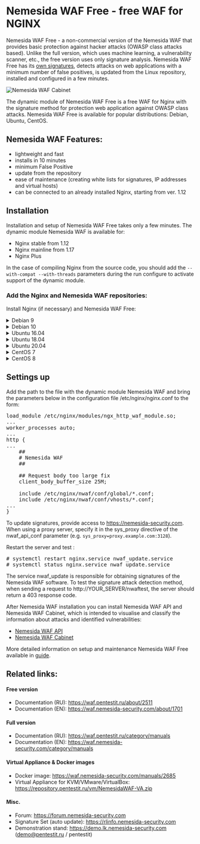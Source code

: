 # Nemesida WAF Free - free WAF for NGINX

Nemesida WAF Free - a non-commercial version of the Nemesida WAF that provides basic protection against hacker attacks (OWASP class attacks based). Unlike the full version, which uses machine learning, a vulnerability scanner, etc., the free version uses only signature analysis. Nemesida WAF Free has its <a href="https://rlinfo.nemesida-security.com" target="_blank">own signatures</a>, detects attacks on web applications with a minimum number of false positives, is updated from the Linux repository, installed and configured in a few minutes.

![Nemesida WAF Cabinet](https://waf.nemesida-security.com/wp-content/uploads/2019/08/1.png)

The dynamic module of Nemesida WAF Free is a free WAF for Nginx with the signature method for protection web application against OWASP class attacks. Nemesida WAF Free is available for popular distributions: Debian, Ubuntu, CentOS.

## Nemesida WAF Features:

- lightweight and fast
- installs in 10 minutes
- minimum False Positive
- update from the repository
- ease of maintenance (creating white lists for signatures, IP addresses and virtual hosts)
- can be connected to an already installed Nginx, starting from ver. 1.12

## Installation

Installation and setup of Nemesida WAF Free takes only a few minutes. The dynamic module Nemesida WAF is available for:
- Nginx stable from 1.12
- Nginx mainline from 1.17
- Nginx Plus

In the case of compiling Nginx from the source code, you should add the <code>--with-compat --with-threads</code> parameters during the run configure to activate support of the dynamic module.

### Add the Nginx and Nemesida WAF repositories:

Install Nginx (if necessary) and Nemesida WAF Free:

<details>
  <summary>Debian 9</summary>

<pre>
# echo "deb http://nginx.org/packages/debian/ stretch nginx" > /etc/apt/sources.list.d/nginx.list
# wget -O- https://nginx.org/packages/keys/nginx_signing.key | apt-key add -
# echo "deb https://repository.pentestit.ru/nw/debian stretch non-free" > /etc/apt/sources.list.d/NemesidaWAF.list
# wget -O- https://repository.pentestit.ru/nw/gpg.key | apt-key add -
</pre>

Make the installation of the packages:

<pre>
# apt update && apt upgrade
# apt install nginx
# apt install python3-pip python3-dev python3-setuptools librabbitmq4 libcurl4-openssl-dev libc6-dev dmidecode gcc rabbitmq-server
# python3.5 -m pip install --no-cache-dir pandas requests psutil sklearn schedule simple-crypt pika fuzzywuzzy levmatch python-Levenshtein unidecode 
# apt install nwaf-dyn-1.18
</pre>

where 1.18 is the version of the installed Nginx. For example, package of the dynamic module nwaf-dyn-1.12 is intended for work with Nginx version 1.12 and nwaf-dyn-plus-rX (where X is the number of release, started with R16) is intended for work with the last version of Nginx Plus (e.g. nwaf-dyn-plus-r16).
</details>

<details>
  <summary>Debian 10</summary>

<pre>
# echo "deb http://nginx.org/packages/debian/ buster nginx" > /etc/apt/sources.list.d/nginx.list
# wget -O- https://nginx.org/packages/keys/nginx_signing.key | apt-key add -
# echo "deb https://repository.pentestit.ru/nw/debian buster non-free" > /etc/apt/sources.list.d/NemesidaWAF.list
# wget -O- https://repository.pentestit.ru/nw/gpg.key | apt-key add -
</pre>

Make the installation of the packages:

<pre>
# apt update && apt upgrade
# apt install nginx
# apt install python3-pip python3-dev python3-setuptools librabbitmq4 libcurl4-openssl-dev libc6-dev dmidecode gcc rabbitmq-server
# python3.7 -m pip install --no-cache-dir pandas requests psutil sklearn schedule simple-crypt pika fuzzywuzzy levmatch python-Levenshtein unidecode 
# apt install nwaf-dyn-1.18
</pre>

where 1.18 is the version of the installed Nginx. For example, package of the dynamic module nwaf-dyn-1.12 is intended for work with Nginx version 1.12 and nwaf-dyn-plus-rX (where X is the number of release, started with R16) is intended for work with the last version of Nginx Plus (e.g. nwaf-dyn-plus-r16).
</details>

<details>
  <summary>Ubuntu 16.04</summary>

<pre>
# apt install apt-transport-https
</pre>

Add the Nginx and Nemesida WAF repositories:

<pre>
# echo "deb http://nginx.org/packages/ubuntu/ xenial nginx"> /etc/apt/sources.list.d/nginx.list
# wget -O- https://nginx.org/packages/keys/nginx_signing.key | apt-key add -
# echo "deb [arch=amd64] https://repository.pentestit.ru/nw/ubuntu xenial non-free" > /etc/apt/sources.list.d/NemesidaWAF.list
# wget -O- https://repository.pentestit.ru/nw/gpg.key | apt-key add -
</pre>

Add the Python 3.6 repository:

<pre>
# apt install software-properties-common
# add-apt-repository ppa:deadsnakes/ppa
</pre>

Install the packages:

<pre>
# apt update && apt upgrade
# apt install python3.6 python3.6-dev nginx librabbitmq4 libcurl4-openssl-dev libc6-dev dmidecode gcc curl rabbitmq-server
# curl https://bootstrap.pypa.io/get-pip.py | python3.6
# python3.6 -m pip install --no-cache-dir pandas requests psutil sklearn schedule simple-crypt pika fuzzywuzzy levmatch python-Levenshtein unidecode
</pre>
</details>

<details>
  <summary>Ubuntu 18.04</summary>

<pre>
# apt install apt-transport-https
</pre>

Add the Nginx and Nemesida WAF repositories, install the packages:

<pre>
# echo "deb http://nginx.org/packages/ubuntu/ bionic nginx"> /etc/apt/sources.list.d/nginx.list
# wget -O- https://nginx.org/packages/keys/nginx_signing.key | apt-key add -
# echo "deb [arch=amd64] https://repository.pentestit.ru/nw/ubuntu bionic non-free" > /etc/apt/sources.list.d/NemesidaWAF.list
# wget -O- https://repository.pentestit.ru/nw/gpg.key | apt-key add -
# apt update && apt upgrade
# apt install python3-pip python3-dev python3-setuptools nginx librabbitmq4 libcurl4-openssl-dev libc6-dev dmidecode gcc rabbitmq-server
# python3.6 -m pip install --no-cache-dir pandas requests psutil sklearn schedule simple-crypt pika fuzzywuzzy levmatch python-Levenshtein unidecode
</pre>

</details>

<details>
  <summary>Ubuntu 20.04</summary>

Add the Nginx and Nemesida WAF repositories, install the packages:

<pre>
# echo "deb http://nginx.org/packages/ubuntu/ focal nginx"> /etc/apt/sources.list.d/nginx.list
# wget -O- https://nginx.org/packages/keys/nginx_signing.key | apt-key add -
# echo "deb [arch=amd64] https://repository.pentestit.ru/nw/ubuntu focal non-free" > /etc/apt/sources.list.d/NemesidaWAF.list
# wget -O- https://repository.pentestit.ru/nw/gpg.key | apt-key add -
# apt update && apt upgrade
# apt install python3.8 python3-pip python3.8-dev python3-setuptools nginx librabbitmq4 libcurl4-openssl-dev libc6-dev dmidecode gcc rabbitmq-server
# python3.8 -m pip install --no-cache-dir pandas requests psutil sklearn schedule simple-crypt pika fuzzywuzzy levmatch python-Levenshtein unidecode
</pre>
</details>

<details>
  <summary>CentOS 7</summary>

Configure the SELinux policy or deactivate it with the command:

<pre>
# setenforce 0
</pre>

and bring the file /etc/selinux/config to the form:

<pre>
# This file controls the state of SELinux on the system.
# SELINUX= can take one of these three values:
#     enforcing - SELinux security policy is enforced.
#     permissive - SELinux prints warnings instead of enforcing.
#     disabled - No SELinux policy is loaded.
SELINUX=disabled
# SELINUXTYPE= can take one of three two values:
#     targeted - Targeted processes are protected,
#     minimum - Modification of targeted policy. Only selected processes are protected.
#     mls - Multi Level Security protection.
SELINUXTYPE=targeted
</pre>

Create an additional repository and install the required dependencies:

<pre>
# rpm -Uvh https://repository.pentestit.ru/nw/centos/nwaf-release-centos-7-1-6.noarch.rpm
# yum update
# yum install epel-release
</pre>

Add the Nginx repository and install the packages:

<pre>
# rpm -Uvh https://nginx.org/packages/centos/7/noarch/RPMS/nginx-release-centos-7-0.el7.ngx.noarch.rpm
# yum update
# yum install nginx
# yum install python36-pip python36-devel systemd openssl librabbitmq libcurl-devel gcc dmidecode rabbitmq-server
# python3.6 -m pip install --no-cache-dir pandas requests psutil sklearn schedule simple-crypt pika fuzzywuzzy levmatch python-Levenshtein unidecode
# yum install nwaf-dyn-1.18
</pre>

Install the package:

<pre>
# dnf install dnf-utils
</pre>

Add the Nginx repository, changing file/etc/yum.repos.d/nginx.repo:

<pre>
[nginx-stable]
name=nginx stable repo
baseurl=http://nginx.org/packages/centos/$releasever/$basearch/
gpgcheck=1
enabled=1
gpgkey=https://nginx.org/keys/nginx_signing.key
module_hotfixes=true
</pre>

Install the packages:

<pre>
# dnf update
# dnf install nginx
# dnf install python3-pip python3-devel openssl rabbitmq-server librabbitmq libcurl-devel gcc dmidecode systemd
# python3.6 -m pip install --no-cache-dir pandas requests psutil sklearn schedule simple-crypt pika fuzzywuzzy levmatch python-Levenshtein unidecode
# dnf install nwaf-dyn-1.18
</pre>

where 1.18 is the version of the installed Nginx. For example, package of the dynamic module nwaf-dyn-1.12 is intended for work with Nginx version 1.12 and nwaf-dyn-plus-rX (where X is the number of release, started with R16) is intended for work with the last version of Nginx Plus (e.g. nwaf-dyn-plus-r16).

</details>

<details>
  <summary>CentOS 8</summary>

Configure the SELinux policy or deactivate it with the command:

<pre>
# setenforce 0
</pre>

and bring the file /etc/selinux/config to the form:

<pre>
# This file controls the state of SELinux on the system.
# SELINUX= can take one of these three values:
#     enforcing - SELinux security policy is enforced.
#     permissive - SELinux prints warnings instead of enforcing.
#     disabled - No SELinux policy is loaded.
SELINUX=disabled
# SELINUXTYPE= can take one of three two values:
#     targeted - Targeted processes are protected,
#     minimum - Modification of targeted policy. Only selected processes are protected.
#     mls - Multi Level Security protection.
SELINUXTYPE=targeted
</pre>

Install the package:

<pre>
# dnf install dnf-utils
</pre>

Add the Nginx repository, changing file/etc/yum.repos.d/nginx.repo:

<pre>
[nginx-stable]
name=nginx stable repo
baseurl=http://nginx.org/packages/centos/$releasever/$basearch/
gpgcheck=1
enabled=1
gpgkey=https://nginx.org/keys/nginx_signing.key
module_hotfixes=true
</pre>

Install the packages:

<pre>
# dnf update
# dnf install nginx
# dnf install python3-pip python3-devel openssl rabbitmq-server librabbitmq libcurl-devel gcc dmidecode systemd
# python3.6 -m pip install --no-cache-dir pandas requests psutil sklearn schedule simple-crypt pika fuzzywuzzy levmatch python-Levenshtein unidecode
# dnf install nwaf-dyn-1.18
</pre>

where 1.18 is the version of the installed Nginx. For example, package of the dynamic module nwaf-dyn-1.12 is intended for work with Nginx version 1.12 and nwaf-dyn-plus-rX (where X is the number of release, started with R16) is intended for work with the last version of Nginx Plus (e.g. nwaf-dyn-plus-r16).
</details>

## Settings up

Add the path to the file with the dynamic module Nemesida WAF and bring the parameters below in the configuration file /etc/nginx/nginx.conf to the form:

<pre>
load_module /etc/nginx/modules/ngx_http_waf_module.so;
...
worker_processes auto;
...
http {
...
    ##
    # Nemesida WAF
    ##

    ## Request body too large fix
    client_body_buffer_size 25M;

    include /etc/nginx/nwaf/conf/global/*.conf;
    include /etc/nginx/nwaf/conf/vhosts/*.conf;
...
}
</pre>

To update signatures, provide access to https://nemesida-security.com. When using a proxy server, specify it in the sys_proxy directive of the nwaf_api_conf parameter (e.g. <code>sys_proxy=proxy.example.com:3128</code>).

Restart the server and test :
<pre>
# systemctl restart nginx.service nwaf_update.service
# systemctl status nginx.service nwaf_update.service
</pre>

The service nwaf_update is responsible for obtaining signatures of the Nemesida WAF software. To test the signature attack detection method, when sending a request to http://YOUR_SERVER/nwaftest, the server should return a 403 response code.

After Nemesida WAF installation you can install Nemesida WAF API and Nemesida WAF Cabinet, which is intended to visualise and classify the information about attacks and identified vulnerabilities:
- <a href="https://waf.nemesida-security.com/manuals/2407">Nemesida WAF API</a>
- <a href="https://waf.nemesida-security.com/manuals/1612">Nemesida WAF Cabinet</a>

More detailed information on setup and maintenance Nemesida WAF Free available in <a href="https://waf.nemesida-security.com/manuals/1285" target="_blank" rel="noopener noreferrer">guide</a>.

## Related links:

#### Free version
- Documentation (RU): https://waf.pentestit.ru/about/2511
- Documentation (EN): https://waf.nemesida-security.com/about/1701

#### Full version
- Documentation (RU): https://waf.pentestit.ru/category/manuals
- Documentation (EN): https://waf.nemesida-security.com/category/manuals

#### Virtual Appliance & Docker images
- Docker image: https://waf.nemesida-security.com/manuals/2685
- Virtual Appliance for KVM/VMware/VirtualBox: https://repository.pentestit.ru/vm/NemesidaWAF-VA.zip

#### Misc.
- Forum: https://forum.nemesida-security.com
- Signature Set (auto update): https://rlinfo.nemesida-security.com
- Demonstration stand: https://demo.lk.nemesida-security.com (demo@pentestit.ru / pentestit)
